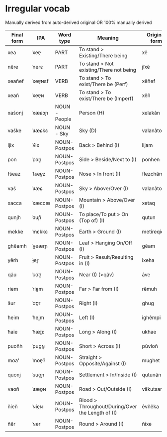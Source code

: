 
# Irregular vocab

Manually derived from auto-derived original OR 100% manually derived

|Final form|IPA|Word type|Meaning|Original form|Middle Form|Regular Form|
|---|---|---|---|---|---|---|
|xea|ˈxeɐ̯|PART|To stand > Existing/There being|xê|ˈxiː|arrhea|
|nêre|ˈnerɛ|PART|To stand > Not existing/There not being|jîxê|ˈjĩɣɘː|nêre|
|xeañef|ˈxeɐ̯ɴɛf|VERB|To stand > To exist/There be (Perf)|xêñef|ˈxiːŋɐf|arrheañef|
|xeañ|ˈxeɐ̯ɴ|VERB|To stand > To exist/There be (Imperf)|xêñ|ˈxiːŋ|arrheañ|
|xaśonj|ˈxæɕɔɲ|NOUN - People|Person (H)|xelakân|ˈxɛɬkɑːn|arrhaśonj|
|vaśke|ˈʋæɕkɛ|NOUN - Sky|Sky (D)|valanâtoche|ˈvæɬˌn̥aːd̚d͡ʒɐ|vaśnjaogge|
|ljix|ˈʎix|NOUN-Postpos|Back > Behind (I)|lijam|ˈliççæm̥|ljixxamh|
|pon|ˈpɔn̥|NOUN-Postpos|Side > Beside/Next to (I)|ponhen|ˈpɔn̥ħɐn̥|ponħonjh|
|fśeaz|ˈfɕeɐ̯z|NOUN-Postpos|Nose > In front (I)|flezchâma|ˈfɬɛːzˌd͡ʒaːmæ|fśeazgaoma|
|vaś|ˈʋæɕ|NOUN-Postpos|Sky > Above/Over (I)|valanâton|ˈvæɬˌn̥aːd̚ɐn̥|vaśnjaonjenjh|
|xacca|ˈxæccæ|NOUN-Postpos|Mountain > Above/Over (I)|xetaq|ˈxɛt̚tæq̚|arrhacca|
|qunjh|ˈɢuɲ̊|NOUN-Postpos|To place/To put > On (Top of) (I)|qutun|ˈqut̚tun̥|quttunjh|
|mekke|ˈmɛkkɛ|NOUN-Postpos|Earth > Ground (I)|metireqiche|ˈmɛʈ̚ˌɛq̚t͡ʃɐ|me'ekke|
|ghêamh|ˈɣeæm̥|NOUN-Postpos|Leaf > Hanging On/Off (I)|gêam|ˈɣiːæm̥|arrêamh|
|yêrh|ˈɟer̥|NOUN-Postpos|Fruit > Result/Resulting in (I)|ixeha|ˈʔixħæ|yêrħa|
|qâu|ˈɢɑʊ̯|NOUN-Postpos|Near (I) (>qâv)|âve|ˈʔaːvɐ|qâuo|
|riem|ˈrie̯m|NOUN-Postpos|Far > Far from (I)|rêmuh|ˈriːmuħ|erriemüħ|
|âur|ˈɑʊ̯r|NOUN-Postpos|Right (I)|ghug|ˈɐʊ̯ɣ|âur|
|ħeim|ˈħei̯m|NOUN-Postpos|Left (I)|ighêmpi|ˈʔiħˌħɨːmbi|yiħħeimbi|
|ħaie|ˈħæɪ̯ɛ|NOUN-Postpos|Long > Along (I)|ukhae|ˈʔuk̚ˌħæʔɐ|qu'ħa'e|
|puoñh|ˈpuo̯ɴ̥|NOUN-Postpos|Short > Across (I)|pûvloñ|ˈpũːvlɐŋ̊|pumvljoñh|
|moa'|ˈmoɐ̯ʔ|NOUN-Postpos|Straight > Opposite/Against (I)|mughet|ˈmuɐ̯ɐːt̚|moaoa'|
|quonj|ˈɢuo̯ɲ|NOUN-Postpos|Settlement > In/Inside (I)|qutunân|ˈqut̚n̥ɑːn|qu'njonj|
|vaoñ|ˈʋæo̯ɴ|NOUN-Postpos|Road > Out/Outside (I)|vâkutsan|ˈvaːg̚d͡ðæn̥|vaoñdvanjh|
|ñieñ|ˈɴie̯ɴ|NOUN-Postpos|Blood > Throughout/During/Over the Length of (I)|êvñêka|ˈjeːvˌŋiːg̚æ|jêñieña|
|ñêr|ˈɴer|NOUN-Postpos|Round > Around (I)|ñîxe|ˈŋĩɣɐ|ñêra|
